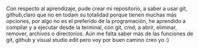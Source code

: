 Con respecto al aprendizaje, pude crear mi repositorio, a saber a usar git, github,claro que no en todam su totalidad porque tienen muchas más opciones, por algo no es el preferido de la programación, he aprendido a compilar y a ejecutar desde la terminal, con git, cmd, a abrir, eliminar, remover, archivos o directorios. 
Aún me falta saber más de las funciones de git, github y visual studio edit pero voy por buen camino creo yo :)